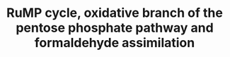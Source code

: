 ---
annotations:
- type: Pathway Ontology
  value: RuMP pathway of formaldehyde assimilation
- type: Pathway Ontology
  value: pentose phosphate pathway - oxidative phase
authors:
- J.Heckman
- MaintBot
- Ddigles
- Egonw
- DeSl
description: The reactions of the oxidative branch of the pentose phosphate pathway
  occur in the cytosol and are important for generating NADPH through the oxidative
  reduction of NADP+. NADPH is an important source of the reducing energy required
  by many enzymes in central biosynthetic pathways. Although there are other biochemical
  pathways that generate NADPH in yeast, the pentose phosphate pathway is considered
  the major source of NADPH, and insufficient NADPH probably contributes to the fitness
  defects seen in mutants of the oxidative branch of the pentose phosphate pathway.
last-edited: 2020-08-31
organisms:
- Saccharomyces cerevisiae
redirect_from:
- /index.php/Pathway:WP332
- /instance/WP332
schema-jsonld:
- '@context': https://schema.org/
  '@id': https://wikipathways.github.io/pathways/WP332.html
  '@type': Dataset
  creator:
    '@type': Organization
    name: WikiPathways
  description: The reactions of the oxidative branch of the pentose phosphate pathway
    occur in the cytosol and are important for generating NADPH through the oxidative
    reduction of NADP+. NADPH is an important source of the reducing energy required
    by many enzymes in central biosynthetic pathways. Although there are other biochemical
    pathways that generate NADPH in yeast, the pentose phosphate pathway is considered
    the major source of NADPH, and insufficient NADPH probably contributes to the
    fitness defects seen in mutants of the oxidative branch of the pentose phosphate
    pathway.
  keywords:
  - NADH
  - glutathione
  - H2O
  - formaldehyde
  - NADPH
  - S-formylglutathione hydrolase
  - ZWF1
  - NADP
  - GND1
  - D-arabino-3-Hexulose 6-phosphate
  - NAD
  - H+
  - FDH1
  - 6-phospho-D-gluconate
  - formate
  - SOL3
  - S-hydroxymethylglutathione
  - CO2
  - S-formylglutathione
  - ribulose-5-phosphate
  - glucose-6-phosphate
  - 6-phosphono-D-glucono-lactone
  - SOL4
  - fructose-6-phosphate
  - SFA1
  - GND2
  license: CC0
  name: RuMP cycle, oxidative branch of the pentose phosphate pathway and formaldehyde
    assimilation
seo: CreativeWork
title: RuMP cycle, oxidative branch of the pentose phosphate pathway and formaldehyde
  assimilation
wpid: WP332
---